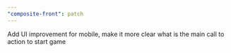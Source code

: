 ```yaml
---
"composite-front": patch
---
```


Add UI improvement for mobile, make it more clear what is the main call to action to start game
